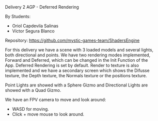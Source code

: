 Delivery 2 AGP - Deferred Rendering

By Students:
- Oriol Capdevila Salinas
- Víctor Segura Blanco

Repository: https://github.com/mystic-games-team/ShadersEngine

For this delivery we have a scene with 3 loaded models and several lights, both directional and points.
We have two rendering modes implemented, Forward and Deferred, which can be changed in the Init Function of the App.
Deferred Rendering is set by default.
Render to texture is also implemented and we have a secondary screen which shows the Difusse texture, the Depth texture, the Normals texture or the positions texture.

Point Lights are showed with a Sphere Gizmo and Directional Lights are showed with a Quad Gizmo.

We have an FPV camera to move and look around:

- WASD for moving.
- Click + move mouse to look around.
